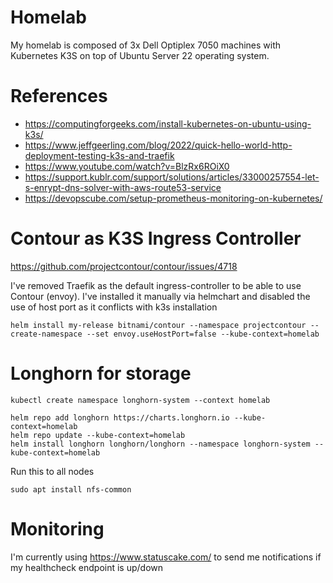 # Homelab

My homelab is composed of 3x Dell Optiplex 7050 machines with Kubernetes K3S on top of Ubuntu Server 22 operating system.


# References
- https://computingforgeeks.com/install-kubernetes-on-ubuntu-using-k3s/
- https://www.jeffgeerling.com/blog/2022/quick-hello-world-http-deployment-testing-k3s-and-traefik
- https://www.youtube.com/watch?v=BlzRx6ROiX0
- https://support.kublr.com/support/solutions/articles/33000257554-let-s-enrypt-dns-solver-with-aws-route53-service
- https://devopscube.com/setup-prometheus-monitoring-on-kubernetes/

# Contour as K3S Ingress Controller

https://github.com/projectcontour/contour/issues/4718

I've removed Traefik as the default ingress-controller to be able to use Contour (envoy).
I've installed it manually via helmchart and disabled the use of host port as it conflicts with k3s installation

```
helm install my-release bitnami/contour --namespace projectcontour --create-namespace --set envoy.useHostPort=false --kube-context=homelab
```

# Longhorn for storage
```
kubectl create namespace longhorn-system --context homelab

helm repo add longhorn https://charts.longhorn.io --kube-context=homelab
helm repo update --kube-context=homelab
helm install longhorn longhorn/longhorn --namespace longhorn-system --kube-context=homelab
```

Run this to all nodes

```
sudo apt install nfs-common
```


# Monitoring

I'm currently using https://www.statuscake.com/ to send me notifications if my healthcheck endpoint is up/down
